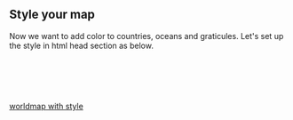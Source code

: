 ## Style your map

Now we want to add color to countries, oceans and graticules. Let's set up the style in html head section as below.
<pre>
<head>
<style>
.country{fill:#3a80b6; opacity:0.4; stroke:#fff; stroke-width:.3px;}
#sphere{fill:#051944; stoke:#fff; stroke-width:.2px;}	
.grat{fill:none; stroke:#fff; stroke-width:.1px;}
</style>
<head>
</pre>

[worldmap with style](http://i.imgur.com/mW0OMrK.png)
